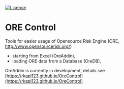 [![License](https://img.shields.io/github/license/rkapl123/OREControl.svg)](https://github.com/rkapl123/OREControl/blob/master/LICENSE)

# ORE Control

Tools for easier usage of Opensource Risk Engine (ORE, http://www.opensourcerisk.org/)

* starting from Excel (OreAddin),
* loading ORE data from a Database (OreDB),

OreAddin is currently in development, details see [https://rkapl123.github.io/OreControl](https://rkapl123.github.io/OreControl)
